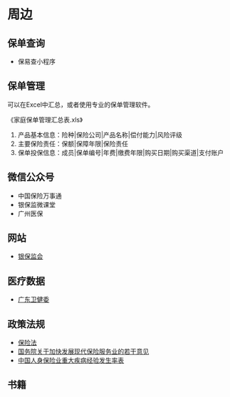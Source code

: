 # 周边

## 保单查询

* 保易查小程序

## 保单管理

可以在Excel中汇总，或者使用专业的保单管理软件。

《家庭保单管理汇总表.xls》
1. 产品基本信息：险种|保险公司|产品名称|偿付能力|风险评级
2. 主要保险责任：保额|保障年限|保险责任
3. 保单投保信息：成员|保单编号|年费|缴费年限|购买日期|购买渠道|支付账户

## 微信公众号

* 中国保险万事通
* 银保监微课堂
* 广州医保

## 网站

* [银保监会](http://www.cbirc.gov.cn/cn/index.html)

## 医疗数据

* [广东卫健委](http://wsjkw.gd.gov.cn/zwgk_tjxx/index.html)

## 政策法规

* [保险法](http://www.cbirc.gov.cn/cn/doc/9103/910303/91030301/7A1ECF7F2CA8409480517E2BE1757723.html)
* [国务院关于加快发展现代保险服务业的若干意见](http://www.gov.cn/zhengce/content/2014-08/13/content_8977.htm)
* [中国人身保险业重大疾病经验发生率表](http://bxjg.circ.gov.cn/web/site0/tab5225/info3891919.htm)

## 书籍

